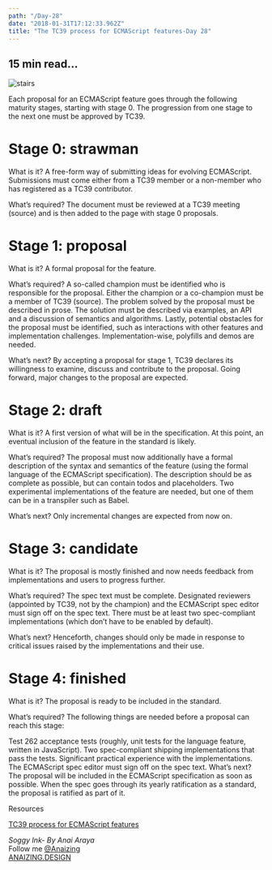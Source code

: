 ```yaml
---
path: "/Day-28"
date: "2018-01-31T17:12:33.962Z"
title: "The TC39 process for ECMAScript features-Day 28"
---
```


## 15 min read...

![stairs](https://images.unsplash.com/photo-1465765639406-044153778532?ixlib=rb-0.3.5&ixid=eyJhcHBfaWQiOjEyMDd9&s=c43bc938c4abd051a81ba80a5a2d0e60&auto=format&fit=crop&w=1500&q=80)

Each proposal for an ECMAScript feature goes through the following maturity stages, starting with stage 0. The progression from one stage to the next one must be approved by TC39.

# Stage 0: strawman  

What is it? A free-form way of submitting ideas for evolving ECMAScript. Submissions must come either from a TC39 member or a non-member who has registered as a TC39 contributor.

What’s required? The document must be reviewed at a TC39 meeting (source) and is then added to the page with stage 0 proposals.

# Stage 1: proposal  

What is it? A formal proposal for the feature.

What’s required? A so-called champion must be identified who is responsible for the proposal. Either the champion or a co-champion must be a member of TC39 (source). The problem solved by the proposal must be described in prose. The solution must be described via examples, an API and a discussion of semantics and algorithms. Lastly, potential obstacles for the proposal must be identified, such as interactions with other features and implementation challenges. Implementation-wise, polyfills and demos are needed.

What’s next? By accepting a proposal for stage 1, TC39 declares its willingness to examine, discuss and contribute to the proposal. Going forward, major changes to the proposal are expected.

# Stage 2: draft  

What is it? A first version of what will be in the specification. At this point, an eventual inclusion of the feature in the standard is likely.

What’s required? The proposal must now additionally have a formal description of the syntax and semantics of the feature (using the formal language of the ECMAScript specification). The description should be as complete as possible, but can contain todos and placeholders. Two experimental implementations of the feature are needed, but one of them can be in a transpiler such as Babel.

What’s next? Only incremental changes are expected from now on.

# Stage 3: candidate  

What is it? The proposal is mostly finished and now needs feedback from implementations and users to progress further.

What’s required? The spec text must be complete. Designated reviewers (appointed by TC39, not by the champion) and the ECMAScript spec editor must sign off on the spec text. There must be at least two spec-compliant implementations (which don’t have to be enabled by default).

What’s next? Henceforth, changes should only be made in response to critical issues raised by the implementations and their use.

# Stage 4: finished  

What is it? The proposal is ready to be included in the standard.

What’s required? The following things are needed before a proposal can reach this stage:

Test 262 acceptance tests (roughly, unit tests for the language feature, written in JavaScript).
Two spec-compliant shipping implementations that pass the tests.
Significant practical experience with the implementations.
The ECMAScript spec editor must sign off on the spec text.
What’s next? The proposal will be included in the ECMAScript specification as soon as possible. When the spec goes through its yearly ratification as a standard, the proposal is ratified as part of it.

Resources

[TC39 process for ECMAScript features](http://2ality.com/2015/11/tc39-process.html)

_Soggy Ink- By Anai Araya_<br>
Follow me [@Anaizing](https://twitter.com/Anaizing) <br>
[ANAIZING.DESIGN](https://anaizing.design/)
